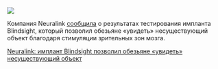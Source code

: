 <!--2025-06-14 11:37:44-->
<div class="yb">
  <div class="rss habr"><img src="https://habrastorage.org/getpro/habr/upload_files/91b/58c/62e/91b58c62e5379b43e1fc31c718c9e25d.jpg" /><p>Компания Neuralink <a href="https://www.bloomberg.com/news/articles/2025-06-13/neuralink-device-helps-monkey-to-see-something-that-s-not-there" rel="noopener noreferrer nofollow">сообщила</a> о результатах тестирования импланта Blindsight, который позволил обезьяне «увидеть» несуществующий объект благодаря стимуляции зрительных зон мозга.</p> <a... <p class="titl"><a href="https://habr.com/ru/news/918332/?utm_source=habrahabr&utm_medium=rss&utm_campaign=918332">Neuralink: имплант Blindsight позволил обезьяне «увидеть» несуществующий объект</a></p></div>
</div>
